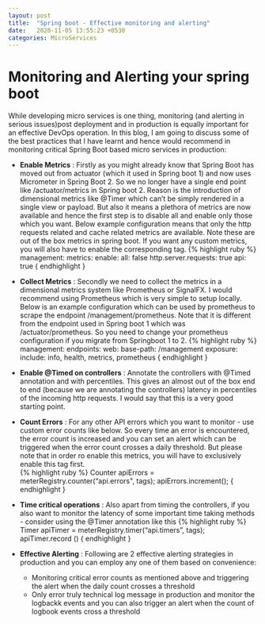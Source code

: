 ```yaml
---
layout: post
title:  "Spring boot - Effective monitoring and alerting"
date:   2020-11-05 13:55:23 +0530
categories: MicroServices
---
```


# Monitoring and Alerting your spring boot

While developing micro services is one thing, monitoring (and alerting in serious issues)post deployment and in production is equally important for an effective DevOps operation. In this blog, I am going to discuss some of the best practices that I have learnt and hence would recommend in monitoring critical Spring Boot based micro services in production:
  
  - **Enable Metrics** : Firstly as you might already know that Spring Boot has moved out from actuator (which it used in Spring boot 1) and now uses Micrometer in Spring Boot 2. So we no longer have a single end point like /actuator/metrics in Spring boot 2. Reason is the introduction of dimensional metrics like @Timer which can’t be simply rendered in a single view or payload. But also it means a plethora of metrics are now available and hence the first step is to disable all and enable only those which you want. Below example configuration means that only the http requests related and cache related metrics are available. Note these are out of the box metrics in spring boot. If you want any custom metrics, you will also have to enable the corresponding tag.
{% highlight ruby %}
management:
  metrics:
    enable:
      all: false
      http.server.requests: true
      api: true
{ endhighlight }
- **Collect Metrics** : Secondly we need to collect the metrics in a dimensional metrics system like Prometheus or SignalFX. I would recommend using Prometheus which is very simple to setup locally. Below is an example configuration which can be used by prometheus to scrape the endpoint /management/prometheus. Note that it is different from the endpoint used in Spring boot 1 which was /actuator/prometheus. So you need to change your prometheus configuration if you migrate from Springboot 1 to 2.
{% highlight ruby %}
management:
  endpoints:
    web:
      base-path: /management
      exposure:
        include: info, health, metrics, prometheus
{ endhighlight }    
- **Enable @Timed on controllers** : Annotate the controllers with @Timed annotation and with percentiles. This gives an almost out of the box end to end (because we are annotating the controllers) latency in percentiles of the incoming http requests. I would say that this is a very good starting point.

- **Count Errors** : For any other API errors which you want to monitor - use custom error counts like below. So every time an error is encountered, the error count is increased and you can set an alert which can be triggered when the error count crosses a daily threshold. But please note that in order ro enable this metrics, you will have to exclusively enable this tag first.      
{% highlight ruby %}
Counter apiErrors = meterRegistry.counter(“api.errors", tags);
apiErrors.increment();
{ endhighlight }  
- **Time critical operations** : Also apart from timing the controllers, if you also want to monitor the latency of some important time taking methods - consider using the @Timer annotation like this
{% highlight ruby %}
Timer apiTimer = meterRegistry.timer(“api.timers”, tags);
apiTimer.record ()
{ endhighlight }  

- **Effective Alerting** : Following are 2 effective alerting strategies in production and you can employ any one of them based on convenience:
  - Monitoring critical error counts as mentioned above and triggering the alert when the daily count crosses a threshold
  - Only error truly technical log message in production and monitor the logbackk events and you can also trigger an alert when the count of logbook events cross a threshold
